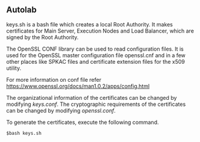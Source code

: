 Autolab
------

keys.sh is a bash file which creates a local Root Authority. It makes
certificates for Main Server, Execution Nodes and Load Balancer, which
are signed by the Root Authority.

The OpenSSL CONF library can be used to read configuration files. It is
used for the OpenSSL master configuration file openssl.cnf and in a few
other places like SPKAC files and certificate extension files for the x509 utility.

For more information on conf file refer https://www.openssl.org/docs/man1.0.2/apps/config.html

The organizational information of the certificates can be changed by modifying _keys.conf_.
The cryptographic requirements of the certificates can be changed by modifying _openssl.conf_.    

To generate the certificates, execute the following command.
```shell
$bash keys.sh
```
